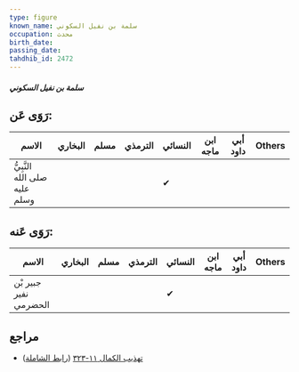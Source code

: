 ```yaml
---
type: figure
known_name: سلمة بن نفيل السكوني
occupation: محدث
birth_date:
passing_date:
tahdhib_id: 2472
---
```

##### سلمة بن نفيل السكوني

## رَوَى عَن:
| الاسم                         | البخاري | مسلم | الترمذي | النسائي | ابن ماجه | أبي داود | Others |
| ----------------------------- | ------- | ---- | ------- | ------- | -------- | -------- | ------ |
| النَّبِيُّ صلى الله عليه وسلم |         |      |         | ✔       |          |          |        |
## رَوَى عَنه:
| الاسم                 | البخاري | مسلم | الترمذي | النسائي | ابن ماجه | أبي داود | Others |
| --------------------- | ------- | ---- | ------- | ------- | -------- | -------- | ------ |
| جبير بْن نفير الحضرمي |         |      |         | ✔       |          |          |        |
## مراجع
- [تهذيب الكمال ١١-٣٢٣](obsidian://open?vault=Tahdhib-al-Kamal&file=Figures/٢٤٧٢-سلمة%20بن%20نفيل%20السكوني) ([رابط الشاملة](https://shamela.ws/book/3722/5643))